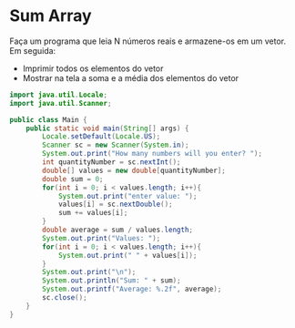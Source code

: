 # Sum Array

Faça um programa que leia N números reais e armazene-os em um vetor. Em seguida:

- Imprimir todos os elementos do vetor
- Mostrar na tela a soma e a média dos elementos do vetor

```java
import java.util.Locale;
import java.util.Scanner;

public class Main {
    public static void main(String[] args) {
        Locale.setDefault(Locale.US);
        Scanner sc = new Scanner(System.in);
        System.out.print("How many numbers will you enter? ");
        int quantityNumber = sc.nextInt();
        double[] values = new double[quantityNumber];
        double sum = 0;
        for(int i = 0; i < values.length; i++){
            System.out.print("enter value: ");
            values[i] = sc.nextDouble();
            sum += values[i];
        }
        double average = sum / values.length;
        System.out.print("Values: ");
        for(int i = 0; i < values.length; i++){
            System.out.print(" " + values[i]);
        }
        System.out.print("\n");
        System.out.println("Sum: " + sum);
        System.out.printf("Average: %.2f", average);
        sc.close();
    }
}
```